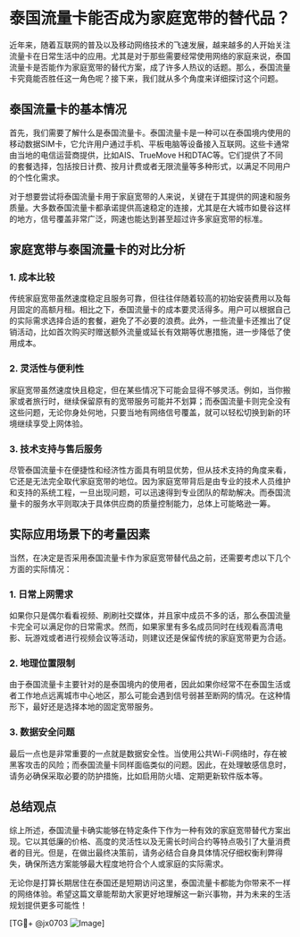 # 泰国流量卡能否成为家庭宽带的替代品？

近年来，随着互联网的普及以及移动网络技术的飞速发展，越来越多的人开始关注流量卡在日常生活中的应用。尤其是对于那些需要经常使用网络的家庭来说，泰国流量卡是否能作为家庭宽带的替代方案，成了许多人热议的话题。那么，泰国流量卡究竟能否胜任这一角色呢？接下来，我们就从多个角度来详细探讨这个问题。

## 泰国流量卡的基本情况

首先，我们需要了解什么是泰国流量卡。泰国流量卡是一种可以在泰国境内使用的移动数据SIM卡，它允许用户通过手机、平板电脑等设备接入互联网。这些卡通常由当地的电信运营商提供，比如AIS、TrueMove H和DTAC等。它们提供了不同的套餐选择，包括按日计费、按月计费或者无限流量等多种形式，以满足不同用户的个性化需求。

对于想要尝试将泰国流量卡用于家庭宽带的人来说，关键在于其提供的网速和服务质量。大多数泰国流量卡都承诺提供高速稳定的连接，尤其是在大城市如曼谷这样的地方，信号覆盖非常广泛，网速也能达到甚至超过许多家庭宽带的标准。

## 家庭宽带与泰国流量卡的对比分析

### 1. 成本比较

传统家庭宽带虽然速度稳定且服务可靠，但往往伴随着较高的初始安装费用以及每月固定的高额月租。相比之下，泰国流量卡的成本要灵活得多。用户可以根据自己的实际需求选择合适的套餐，避免了不必要的浪费。此外，一些流量卡还推出了促销活动，比如首次购买时赠送额外流量或延长有效期等优惠措施，进一步降低了使用成本。

### 2. 灵活性与便利性

家庭宽带虽然速度快且稳定，但在某些情况下可能会显得不够灵活。例如，当你搬家或者旅行时，继续保留原有的宽带服务可能并不划算；而泰国流量卡则完全没有这些问题，无论你身处何地，只要当地有网络信号覆盖，就可以轻松切换到新的环境继续享受上网体验。

### 3. 技术支持与售后服务

尽管泰国流量卡在便捷性和经济性方面具有明显优势，但从技术支持的角度来看，它还是无法完全取代家庭宽带的地位。因为家庭宽带背后是由专业的技术人员维护和支持的系统工程，一旦出现问题，可以迅速得到专业团队的帮助解决。而泰国流量卡的服务水平则取决于具体供应商的质量控制能力，总体上可能略逊一筹。

## 实际应用场景下的考量因素

当然，在决定是否采用泰国流量卡作为家庭宽带替代品之前，还需要考虑以下几个方面的实际情况：

### 1. 日常上网需求

如果你只是偶尔看看视频、刷刷社交媒体，并且家中成员不多的话，那么泰国流量卡完全可以满足你的日常需求。然而，如果家里有多名成员同时在线观看高清电影、玩游戏或者进行视频会议等活动，则建议还是保留传统的家庭宽带更为合适。

### 2. 地理位置限制

由于泰国流量卡主要针对的是泰国境内的使用者，因此如果你经常不在泰国生活或者工作地点远离城市中心地区，那么可能会遇到信号弱甚至断网的情况。在这种情形下，最好还是选择本地的固定宽带服务。

### 3. 数据安全问题

最后一点也是非常重要的一点就是数据安全性。当使用公共Wi-Fi网络时，存在被黑客攻击的风险；而泰国流量卡同样面临类似的问题。因此，在处理敏感信息时，请务必确保采取必要的防护措施，比如启用防火墙、定期更新软件版本等。

## 总结观点

综上所述，泰国流量卡确实能够在特定条件下作为一种有效的家庭宽带替代方案出现。它以其低廉的价格、高度的灵活性以及无需长时间合约等特点吸引了大量消费者的目光。但是，在做出最终决策前，请务必结合自身具体情况仔细权衡利弊得失，确保所选方案能够最大程度地符合个人或家庭的实际需求。

无论你是打算长期居住在泰国还是短期访问这里，泰国流量卡都能为你带来不一样的网络体验。希望这篇文章能帮助大家更好地理解这一新兴事物，并为未来的生活规划提供更多可能性！

[TG💪+ @jx0703 ![Image](https://github.com/user-attachments/assets/dbca1d08-cadb-493c-b0ec-ad6f7a83f270)]